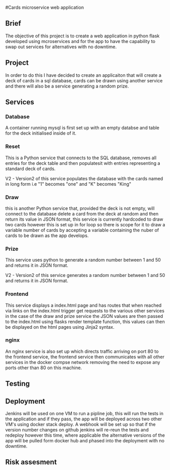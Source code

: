 #Cards microservice web application

## Brief
The objective of this project is to create a web application in python flask developed using mcroservices and for the app to have the capability to swap out services for alternatives with no downtime.

## Project
In order to do this I have decided to create an applicaiton that will create a deck of cards in a sql database, cards can be drawn using another service and  there will also be a service generating a random prize.


## Services

### Database 
 A container running mysql is first set up with an empty databse and table for the deck initialised inside of it.
 
### Reset
This is a Python service that connects to the SQL database, removes all entries for the deck table and then populatesit  with entries representing a standard deck of cards.

V2 - Version2 of this service populates the database with the cards named in long form i.e "1" becomes "one" and "K" becomes "King"

### Draw 
this is another Python service that, provided the deck is not empty, will connect to the database delete a card from the deck at random and then return its value in JSON format, this service is currently hardcoded to draw two cards however this is set up in for loop so there is scope for it to draw a variable number of cards by accepting a variable containing the nuber of cards to be drawn as the app develops.

### Prize
This service uses python to generate a random number between 1 and 50 and returns it in JSON format.

V2 - Version2 of this service generates a random number between 1 and 50 and returns it in JSON format.

### Frontend 

This service displays a index.html page and has routes that when reached via links on the index.html trigger get requests to the various other services in the case of the draw and prize service the JSON values are then passed to the index.html using flasks render template function, this values can then be displayed on the html pages using Jinja2 syntax.

### nginx

An nginx service is also set up which directs traffic arriving on port 80 to the frontend service, the frontend service then communicates with all other services in the docker compse network removing the need to expose any ports other than 80 on this machine.


## Testing


## Deployment

Jenkins will be used on one VM to run a pipline job, this will run the tests in the application and if they pass, the app will be deployed across two other VM's using docker stack deploy. A webhook will be set up so that if the version number changes on github jenkins will re-reun the tests and redeploy however this time, where applicable the alternative versions of the app will be pulled form docker hub and phased into the deployment with no downtime.

## Risk assesment
